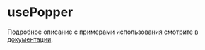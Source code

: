 # usePopper

Подробное описание с примерами использования смотрите в [документации](https://nda.ya.ru/t/guAQpSzN3i5cn8).
